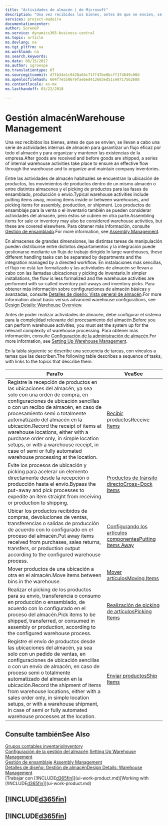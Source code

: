 ```yaml
---
title: "Actividades de almacén | de Microsoft"
description: "Una vez recibidos los bienes, antes de que se envíen, se llevan a cabo una serie de actividades internas de almacén para garantizar un flujo eficaz por todo el almacén y para organizar y mantener las existencias de la empresa."
services: project-madeira
documentationcenter: 
author: SorenGP
ms.service: dynamics365-business-central
ms.topic: article
ms.devlang: na
ms.tgt_pltfrm: na
ms.workload: na
ms.search.keywords: 
ms.date: 08/15/2017
ms.author: sgroespe
ms.translationtype: HT
ms.sourcegitcommit: d7fb34e1c9428a64c71ff47be8bcff174649c00d
ms.openlocfilehash: 604f7e55067efaebed412683ed51ce8717562688
ms.contentlocale: es-mx
ms.lasthandoff: 03/22/2018

---
```

# <a name="warehouse-management"></a><span data-ttu-id="e3bd1-103">Gestión almacén</span><span class="sxs-lookup"><span data-stu-id="e3bd1-103">Warehouse Management</span></span>
<span data-ttu-id="e3bd1-104">Una vez recibidos los bienes, antes de que se envíen, se llevan a cabo una serie de actividades internas de almacén para garantizar un flujo eficaz por todo el almacén y para organizar y mantener las existencias de la empresa.</span><span class="sxs-lookup"><span data-stu-id="e3bd1-104">After goods are received and before goods are shipped, a series of internal warehouse activities take place to ensure an effective flow through the warehouse and to organize and maintain company inventories.</span></span>

<span data-ttu-id="e3bd1-105">Entre las actividades de almacén habituales se encuentran la ubicación de productos, los movimientos de productos dentro de un mismo almacén o entre distintos almacenes y el picking de productos para las fases de ensamblado, producción o envío.</span><span class="sxs-lookup"><span data-stu-id="e3bd1-105">Typical warehouse activities include putting items away, moving items inside or between warehouses, and picking items for assembly, production, or shipment.</span></span> <span data-ttu-id="e3bd1-106">Los productos de ensamblaje para la venta o el inventario también se pueden considerar actividades del almacén, pero éstos se cubren en otra parte.</span><span class="sxs-lookup"><span data-stu-id="e3bd1-106">Assembling items for sale or inventory may also be considered warehouse activities, but these are covered elsewhere.</span></span> <span data-ttu-id="e3bd1-107">Para obtener más información, consulte [Gestión de ensamblado](assembly-assemble-items.md).</span><span class="sxs-lookup"><span data-stu-id="e3bd1-107">For more information, see [Assembly Management](assembly-assemble-items.md).</span></span>  

<span data-ttu-id="e3bd1-108">En almacenes de grandes dimensiones, las distintas tareas de manipulación pueden distribuirse entre distintos departamentos y la integración puede gestionarse mediante un flujo de trabajo dirigido.</span><span class="sxs-lookup"><span data-stu-id="e3bd1-108">In large warehouses, these different handling tasks can be separated by departments and the integration managed by a directed workflow.</span></span> <span data-ttu-id="e3bd1-109">En instalaciones más sencillas, el flujo no está tan formalizado y las actividades de almacén se llevan a cabo con las llamadas ubicaciones y picking de inventario.</span><span class="sxs-lookup"><span data-stu-id="e3bd1-109">In simpler installations, the flow is less formalized and the warehouse activities are performed with so-called inventory put-aways and inventory picks.</span></span> <span data-ttu-id="e3bd1-110">Para obtener más información sobre configuraciones de almacén básicas y avanzadas, consulte [Detalles de diseño: Vista general de almacén](design-details-warehouse-overview.md).</span><span class="sxs-lookup"><span data-stu-id="e3bd1-110">For more information about basic versus advanced warehouse configurations, see [Design Details: Warehouse Overview](design-details-warehouse-overview.md).</span></span>

<span data-ttu-id="e3bd1-111">Antes de poder realizar actividades de almacén, debe configurar el sistema para la complejidad relevante del procesamiento del almacén.</span><span class="sxs-lookup"><span data-stu-id="e3bd1-111">Before you can perform warehouse activities, you must set the system up for the relevant complexity of warehouse processing.</span></span> <span data-ttu-id="e3bd1-112">Para obtener más información, consulte [Configuración de la administración de almacén](warehouse-setup-warehouse.md).</span><span class="sxs-lookup"><span data-stu-id="e3bd1-112">For more information, see [Setting Up Warehouse Management](warehouse-setup-warehouse.md).</span></span>

 <span data-ttu-id="e3bd1-113">En la tabla siguiente se describe una secuencia de tareas, con vínculos a temas que las describen.</span><span class="sxs-lookup"><span data-stu-id="e3bd1-113">The following table describes a sequence of tasks, with links to the topics that describe them.</span></span>   

|<span data-ttu-id="e3bd1-114">**Para**</span><span class="sxs-lookup"><span data-stu-id="e3bd1-114">**To**</span></span>|<span data-ttu-id="e3bd1-115">**Vea**</span><span class="sxs-lookup"><span data-stu-id="e3bd1-115">**See**</span></span>|  
|------------|-------------|  
|<span data-ttu-id="e3bd1-116">Registre la recepción de productos en las ubicaciones del almacén, ya sea solo con una orden de compra, en configuraciones de ubicación sencillas o con un recibo de almacén, en caso de procesamiento semi o totalmente automatizado del almacén en la ubicación.</span><span class="sxs-lookup"><span data-stu-id="e3bd1-116">Record the receipt of items at warehouse locations, either with a purchase order only, in simple location setups, or with a warehouse receipt, in case of semi or fully automated warehouse processing at the location.</span></span>|[<span data-ttu-id="e3bd1-117">Recibir productos</span><span class="sxs-lookup"><span data-stu-id="e3bd1-117">Receive Items</span></span>](warehouse-how-receive-items.md)|
|<span data-ttu-id="e3bd1-118">Evite los procesos de ubicación y picking para acelerar un elemento directamente desde la recepción o producción hasta el envío.</span><span class="sxs-lookup"><span data-stu-id="e3bd1-118">Bypass the put-away and pick processes to expedite an item straight from receiving or production to shipping.</span></span>|[<span data-ttu-id="e3bd1-119">Productos de tránsito directo</span><span class="sxs-lookup"><span data-stu-id="e3bd1-119">Cross-Dock Items</span></span>](warehouse-how-to-cross-dock-items.md)|    
|<span data-ttu-id="e3bd1-120">Ubicar los productos recibidos de compras, devoluciones de ventas, transferencias o salidas de producción de acuerdo con lo configurado en el proceso del almacén.</span><span class="sxs-lookup"><span data-stu-id="e3bd1-120">Put away items received from purchases, sales returns, transfers, or production output according to the configured warehouse process.</span></span>|[<span data-ttu-id="e3bd1-121">Configurando los artículos componentes</span><span class="sxs-lookup"><span data-stu-id="e3bd1-121">Putting Items Away</span></span>](warehouse-put-away-items.md)|
|<span data-ttu-id="e3bd1-122">Mover productos de una ubicación a otra en el almacén.</span><span class="sxs-lookup"><span data-stu-id="e3bd1-122">Move items between bins in the warehouse.</span></span>|[<span data-ttu-id="e3bd1-123">Mover artículos</span><span class="sxs-lookup"><span data-stu-id="e3bd1-123">Moving Items</span></span>](warehouse-move-items.md)|
|<span data-ttu-id="e3bd1-124">Realizar el picking de los productos para su envío, transferencia o consumo en producción o ensamblado, de acuerdo con lo configurado en el proceso del almacén.</span><span class="sxs-lookup"><span data-stu-id="e3bd1-124">Pick items to be shipped, transferred, or consumed in assembly or production, according to the configured warehouse process.</span></span>|[<span data-ttu-id="e3bd1-125">Realización de picking de artículos</span><span class="sxs-lookup"><span data-stu-id="e3bd1-125">Picking Items</span></span>](warehouse-pick-items.md)|
|<span data-ttu-id="e3bd1-126">Registre el envío de productos desde las ubicaciones del almacén, ya sea solo con un pedido de ventas, en configuraciones de ubicación sencillas o con un envío de almacén, en caso de proceso semi o totalmente automatizado del almacén en la ubicación.</span><span class="sxs-lookup"><span data-stu-id="e3bd1-126">Record the shipment of items from warehouse locations, either with a sales order only, in simple location setups, or with a warehouse shipment, in case of semi or fully automated warehouse processes at the location.</span></span>|[<span data-ttu-id="e3bd1-127">Enviar productos</span><span class="sxs-lookup"><span data-stu-id="e3bd1-127">Ship Items</span></span>](warehouse-how-ship-items.md)|  

## <a name="see-also"></a><span data-ttu-id="e3bd1-128">Consulte también</span><span class="sxs-lookup"><span data-stu-id="e3bd1-128">See Also</span></span>  
[<span data-ttu-id="e3bd1-129">Grupos contables inventario</span><span class="sxs-lookup"><span data-stu-id="e3bd1-129">Inventory</span></span>](inventory-manage-inventory.md)  
<span data-ttu-id="e3bd1-130">[Configuración de la gestión del almacén](warehouse-setup-warehouse.md)   </span><span class="sxs-lookup"><span data-stu-id="e3bd1-130">[Setting Up Warehouse Management](warehouse-setup-warehouse.md)   </span></span>  
<span data-ttu-id="e3bd1-131">[Gestión de ensamblaje](assembly-assemble-items.md)  </span><span class="sxs-lookup"><span data-stu-id="e3bd1-131">[Assembly Management](assembly-assemble-items.md)  </span></span>  
[<span data-ttu-id="e3bd1-132">Detalles de diseño: Gestión de almacén</span><span class="sxs-lookup"><span data-stu-id="e3bd1-132">Design Details: Warehouse Management</span></span>](design-details-warehouse-management.md)  
<span data-ttu-id="e3bd1-133">[Trabajar con [!INCLUDE[d365fin](includes/d365fin_md.md)]](ui-work-product.md)</span><span class="sxs-lookup"><span data-stu-id="e3bd1-133">[Working with [!INCLUDE[d365fin](includes/d365fin_md.md)]](ui-work-product.md)</span></span>  

## [!INCLUDE[d365fin](includes/free_trial_md.md)]  
## [!INCLUDE[d365fin](includes/training_link_md.md)]

